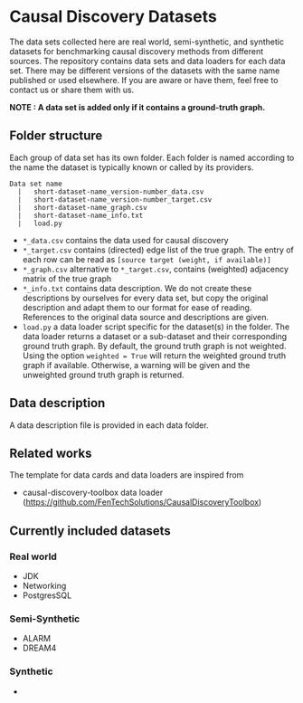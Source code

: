 # Causal Discovery Datasets
The data sets collected here are real world, semi-synthetic, and synthetic datasets for benchmarking causal discovery methods from different sources. The repository contains data sets and data loaders for each data set. There may be different versions of the datasets with the same name published or used elsewhere. If you are aware or have them, feel free to contact us or share them with us.

**NOTE : A data set is added only if it contains a ground-truth graph.**

## Folder structure
Each group of data set has its own folder. Each folder is named according to the name the dataset is typically known or called by its providers. 
```
Data set name
  |   short-dataset-name_version-number_data.csv
  |   short-dataset-name_version-number_target.csv
  |   short-dataset-name_graph.csv
  |   short-dataset-name_info.txt
  |   load.py
```
* `*_data.csv` contains the data used for causal discovery
* `*_target.csv` contains (directed) edge list of the true graph. The entry of each row can be read as `[source target (weight, if available)]`
* `*_graph.csv` alternative to `*_target.csv`, contains (weighted) adjacency matrix of the true graph
* `*_info.txt` contains data description. We do not create these descriptions by ourselves for every data set, but copy the original description and adapt them to our format for ease of reading. References to the original data source and descriptions are given.
* `load.py` a data loader script specific for the dataset(s) in the folder. The data loader returns a dataset or a sub-dataset and their corresponding ground truth graph. By default, the ground truth graph is not weighted. Using the option `weighted = True` will return the weighted ground truth graph if available. Otherwise, a warning will be given and the unweighted ground truth graph is returned.

## Data description
A data description file is provided in each data folder.  

## Related works
The template for data cards and data loaders are inspired from 
* causal-discovery-toolbox data loader (https://github.com/FenTechSolutions/CausalDiscoveryToolbox)


## Currently included datasets
### Real world
* JDK
* Networking
* PostgresSQL

### Semi-Synthetic
* ALARM
* DREAM4

### Synthetic
* 

